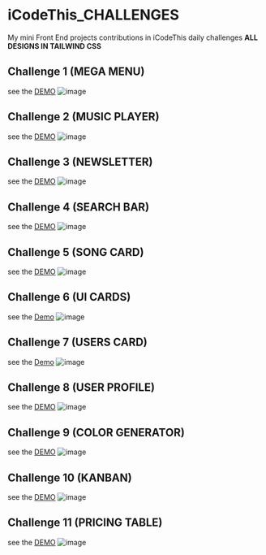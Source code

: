 # iCodeThis_CHALLENGES
My mini Front End projects contributions in iCodeThis daily challenges 
**ALL DESIGNS IN TAILWIND CSS**

## Challenge 1 (MEGA MENU)
see the [DEMO](https://www.icodethis.com/submissions/2108)
![image](https://user-images.githubusercontent.com/86200305/219938093-6f8a15f3-be98-41b7-bd64-56648d5996a6.png)


## Challenge 2 (MUSIC PLAYER)
see the [DEMO](https://www.icodethis.com/submissions/2156)
![image](https://user-images.githubusercontent.com/86200305/219938123-77c9a311-0629-448f-8fed-443927bc1a54.png)


## Challenge 3 (NEWSLETTER)
see the [DEMO](https://www.icodethis.com/submissions/2233)
![image](https://user-images.githubusercontent.com/86200305/219938153-c0319232-ee46-4588-a235-3e000ce5ae03.png)


## Challenge 4 (SEARCH BAR)
see the [DEMO](https://www.icodethis.com/submissions/2355)
![image](https://user-images.githubusercontent.com/86200305/219938182-153f87c3-ad91-4d9d-9a87-da045d8fd935.png)


## Challenge 5 (SONG CARD)
see the [DEMO](https://www.icodethis.com/submissions/2426)
![image](https://user-images.githubusercontent.com/86200305/219938168-d11fd2f8-ad30-47cd-ab58-2b585f16dab0.png)


## Challenge 6 (UI CARDS)
see the [Demo](https://www.icodethis.com/submissions/2493)
![image](https://user-images.githubusercontent.com/86200305/219938198-2a7004af-c27f-4113-9c8f-56475f5bed8d.png)


## Challenge 7 (USERS CARD)
see the [Demo](https://www.icodethis.com/submissions/2565)
![image](https://user-images.githubusercontent.com/86200305/219938206-5add6a07-21f4-4b2e-955d-653816884a52.png)


## Challenge 8 (USER PROFILE)
see the [DEMO](https://www.icodethis.com/submissions/2792)
![image](https://user-images.githubusercontent.com/86200305/219938219-aa0ac2a2-20ed-4bda-ae85-fd03cda7baa4.png)


## Challenge 9 (COLOR GENERATOR)
see the [DEMO](https://www.icodethis.com/submissions/3004)
![image](https://user-images.githubusercontent.com/86200305/219938224-2b946c46-32fc-430d-a884-2829e7af43c9.png)


## Challenge 10 (KANBAN)
see the [DEMO](https://www.icodethis.com/submissions/3239)
![image](https://user-images.githubusercontent.com/86200305/219938230-7e10210b-7e01-40c0-a2ba-d7c3dc7a2dc4.png)


## Challenge 11 (PRICING TABLE)
see the [DEMO](https://www.icodethis.com/submissions/3279)
![image](https://user-images.githubusercontent.com/86200305/219938236-609424e8-671f-4ec6-aecb-22432f6bb7c0.png)



